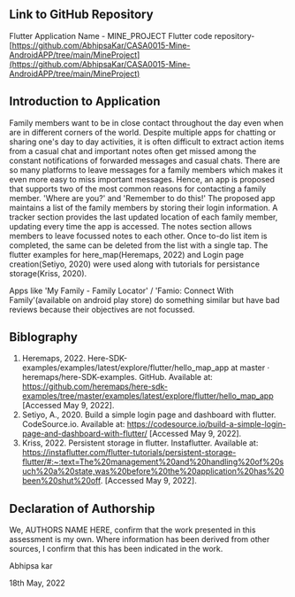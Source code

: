 <!---

---
title: "CASA0017: Web Architecture Final Assessment"
author: "Steven Gray"
date: "10 Dec 2021"
---

-->

## Link to GitHub Repository

Flutter Application Name - MINE_PROJECT
Flutter code repository- [https://github.com/AbhipsaKar/CASA0015-Mine-AndroidAPP/tree/main/MineProject](https://github.com/AbhipsaKar/CASA0015-Mine-AndroidAPP/tree/main/MineProject)

## Introduction to Application

Family members want to be in close contact throughout the day even when are in different corners of the world. Despite multiple apps for chatting or sharing one's day to day activities, it is often difficult to extract action items from a casual chat and important notes often get missed among the constant notifications of forwarded messages and casual chats. There are so many platforms to leave messages for a family members which makes it even more easy to miss important messages.
Hence, an app is proposed that supports two of the most common reasons for contacting a family member. 'Where are you?' and 'Remember to do this!'
The proposed app maintains a list of the family members by storing their login information.
A tracker section provides the last updated location of each family member, updating every time the app is accessed.
The notes section allows members to leave focussed notes to each other. Once to-do list item is completed, the same can be deleted from the list with a single tap.
The flutter examples for here_map(Heremaps, 2022) and Login page creation(Setiyo, 2020) were used along with tutorials for persistance storage(Kriss, 2020).

Apps like 'My Family - Family Locator' / 'Famio: Connect With Family'(available on android play store) do something similar but have bad reviews because their objectives are not focussed.

## Biblography

1. Heremaps, 2022. Here-SDK-examples/examples/latest/explore/flutter/hello_map_app at master · heremaps/here-SDK-examples. GitHub. Available at: https://github.com/heremaps/here-sdk-examples/tree/master/examples/latest/explore/flutter/hello_map_app [Accessed May 9, 2022]. 
2. Setiyo, A., 2020. Build a simple login page and dashboard with flutter. CodeSource.io. Available at: https://codesource.io/build-a-simple-login-page-and-dashboard-with-flutter/ [Accessed May 9, 2022]. 
3. Kriss, 2022. Persistent storage in flutter. Instaflutter. Available at: https://instaflutter.com/flutter-tutorials/persistent-storage-flutter/#:~:text=The%20management%20and%20handling%20of%20such%20a%20state,was%20before%20the%20application%20has%20been%20shut%20off. [Accessed May 9, 2022]. 

## Declaration of Authorship

We, AUTHORS NAME HERE, confirm that the work presented in this assessment is my own. Where information has been derived from other sources, I confirm that this has been indicated in the work.



Abhipsa kar

18th May, 2022

